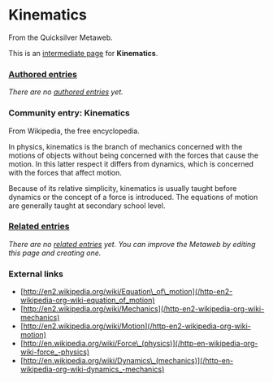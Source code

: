 
# Kinematics

From the Quicksilver Metaweb.

This is an [intermediate page](/metaweb-intermediate-page) for 
**Kinematics**.


### [Authored entries](/metaweb-authored-entry)


*There are no [authored entries](/metaweb-authored-entry) yet.*

### Community entry: Kinematics


From Wikipedia, the free encyclopedia. 

In physics, kinematics is the branch of mechanics concerned with the motions of objects without being concerned with the forces that cause the motion. In this latter respect it differs from dynamics, which is concerned with the forces that affect motion. 

Because of its relative simplicity, kinematics is usually taught before dynamics or the concept of a force is introduced. The equations of motion are generally taught at secondary school level. 

### [Related entries](/metaweb-related-entry)


*There are no [related entries](/metaweb-related-entry) yet. You can improve the Metaweb by editing this page and creating one.*

### External links


* [http://en2.wikipedia.org/wiki/Equation\_of\_motion](/http-en2-wikipedia-org-wiki-equation_of_motion)
* [http://en2.wikipedia.org/wiki/Mechanics](/http-en2-wikipedia-org-wiki-mechanics)
* [http://en2.wikipedia.org/wiki/Motion](/http-en2-wikipedia-org-wiki-motion)
* [http://en.wikipedia.org/wiki/Force\_(physics)](/http-en-wikipedia-org-wiki-force_-physics)
* [http://en.wikipedia.org/wiki/Dynamics\_(mechanics)](/http-en-wikipedia-org-wiki-dynamics_-mechanics)
